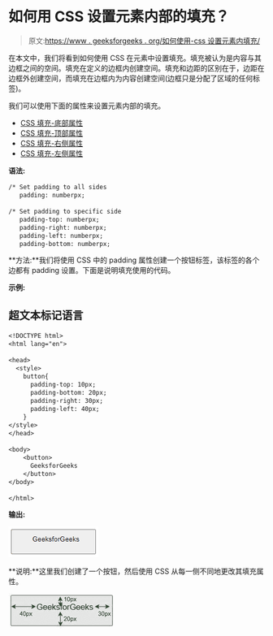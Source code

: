 # 如何用 CSS 设置元素内部的填充？

> 原文:[https://www . geeksforgeeks . org/如何使用-css 设置元素内填充/](https://www.geeksforgeeks.org/how-to-set-padding-inside-an-element-using-css/)

在本文中，我们将看到如何使用 CSS 在元素中设置填充。填充被认为是内容与其边框之间的空间。填充在定义的边框内创建空间。填充和边距的区别在于，边距在边框外创建空间，而填充在边框内为内容创建空间(边框只是分配了区域的任何标签)。

我们可以使用下面的属性来设置元素内部的填充。

*   [CSS 填充-底部属性](https://www.geeksforgeeks.org/css-padding-bottom-property/)
*   [CSS 填充-顶部属性](https://www.geeksforgeeks.org/css-padding-top-property/)
*   [CSS 填充-右侧属性](https://www.geeksforgeeks.org/css-padding-right-property/)
*   [CSS 填充-左侧属性](https://www.geeksforgeeks.org/css-padding-left-property/)

**语法:**

```
/* Set padding to all sides
   padding: numberpx;

/* Set padding to specific side
   padding-top: numberpx;
   padding-right: numberpx;
   padding-left: numberpx;
   padding-bottom: numberpx;
```

**方法:**我们将使用 CSS 中的 padding 属性创建一个按钮标签，该标签的各个边都有 padding 设置。下面是说明填充使用的代码。

**示例:**

## 超文本标记语言

```
<!DOCTYPE html>
<html lang="en">

<head>
  <style>
    button{
      padding-top: 10px;
      padding-bottom: 20px;
      padding-right: 30px;
      padding-left: 40px;
    }
</style>
</head>

<body>
    <button>
      GeeksforGeeks
    </button>
</body>

</html>
```

**输出:**

![](img/a7ff93d7df067e6c699a148299b9f42b.png)

**说明:**这里我们创建了一个按钮，然后使用 CSS 从每一侧不同地更改其填充属性。

![](img/75ffa969c7b53954429a6ef8792909ec.png)
